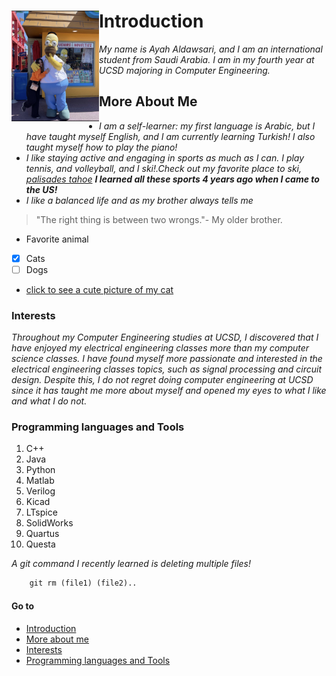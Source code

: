 
# Introduction <img src="IMG_7168.jpg" align="left" width="140">
*My name is Ayah Aldawsari, and I am an international student from Saudi Arabia. I am in my fourth year at UCSD majoring in Computer Engineering.* 


## More About Me
- *I am a self-learner: my first language is Arabic, but I have taught myself English, and I am currently learning Turkish! I also taught myself how to play the piano!*
- *I like staying active and engaging in sports as much as I can. I play tennis, and volleyball, and I ski!.Check out my favorite place to ski, [palisades tahoe](https://www.palisadestahoe.com/) **I learned all these sports 4 years ago when I came to the US!***
- *I like a balanced life and as my brother always tells me*
> "The right thing is between two wrongs."- My older brother.
- Favorite animal
- [x] Cats
- [ ] Dogs
- [click to see a cute picture of my cat](IMG_7169.jpg)
### Interests
*Throughout my Computer Engineering studies at UCSD, I discovered that I have enjoyed my electrical engineering classes more than my computer science classes. I have found myself more passionate and interested in the electrical engineering classes topics, such as signal processing and circuit design. 
Despite this, I do not regret doing computer engineering at UCSD since it has taught me more about myself and opened my eyes to what I like and what I do not.*

### Programming languages and Tools
1. C++
2. Java
3. Python
4. Matlab
5. Verilog
6. Kicad
7. LTspice
8. SolidWorks
9. Quartus
10. Questa

*A git command I recently learned is deleting multiple files!*
```python
    git rm (file1) (file2)..
```



#### Go to
- [Introduction](#Introduction)
- [More about me](#More-About-Me)
- [Interests](#Interests)
- [Programming languages and Tools](#Programming-languages-and-Tools)










